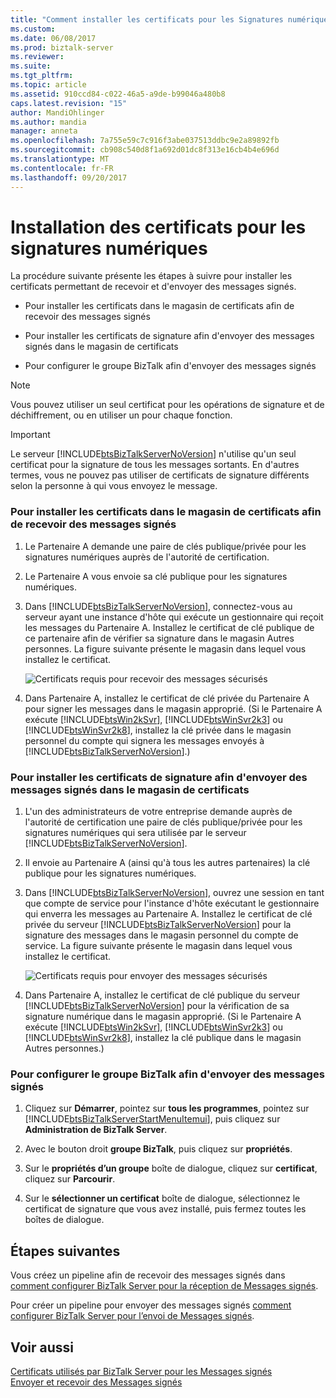 ```yaml
---
title: "Comment installer les certificats pour les Signatures numériques | Documents Microsoft"
ms.custom: 
ms.date: 06/08/2017
ms.prod: biztalk-server
ms.reviewer: 
ms.suite: 
ms.tgt_pltfrm: 
ms.topic: article
ms.assetid: 910ccd84-c022-46a5-a9de-b99046a480b8
caps.latest.revision: "15"
author: MandiOhlinger
ms.author: mandia
manager: anneta
ms.openlocfilehash: 7a755e59c7c916f3abe037513ddbc9e2a89892fb
ms.sourcegitcommit: cb908c540d8f1a692d01dc8f313e16cb4b4e696d
ms.translationtype: MT
ms.contentlocale: fr-FR
ms.lasthandoff: 09/20/2017
---
```

# <a name="how-to-install-the-certificates-for-digital-signatures"></a>Installation des certificats pour les signatures numériques
La procédure suivante présente les étapes à suivre pour installer les certificats permettant de recevoir et d'envoyer des messages signés.  
  
-   Pour installer les certificats dans le magasin de certificats afin de recevoir des messages signés  
  
-   Pour installer les certificats de signature afin d'envoyer des messages signés dans le magasin de certificats  
  
-   Pour configurer le groupe BizTalk afin d'envoyer des messages signés  
  
> [!NOTE]
>  Vous pouvez utiliser un seul certificat pour les opérations de signature et de déchiffrement, ou en utiliser un pour chaque fonction.  
  
> [!IMPORTANT]
>  Le serveur [!INCLUDE[btsBizTalkServerNoVersion](../includes/btsbiztalkservernoversion-md.md)] n'utilise qu'un seul certificat pour la signature de tous les messages sortants. En d'autres termes, vous ne pouvez pas utiliser de certificats de signature différents selon la personne à qui vous envoyez le message.  
  
### <a name="to-install-the-certificates-in-the-certificates-store-to-receive-signed-messages"></a>Pour installer les certificats dans le magasin de certificats afin de recevoir des messages signés  
  
1.  Le Partenaire A demande une paire de clés publique/privée pour les signatures numériques auprès de l'autorité de certification.  
  
2.  Le Partenaire A vous envoie sa clé publique pour les signatures numériques.  
  
3.  Dans [!INCLUDE[btsBizTalkServerNoVersion](../includes/btsbiztalkservernoversion-md.md)], connectez-vous au serveur ayant une instance d'hôte qui exécute un gestionnaire qui reçoit les messages du Partenaire A. Installez le certificat de clé publique de ce partenaire afin de vérifier sa signature dans le magasin Autres personnes. La figure suivante présente le magasin dans lequel vous installez le certificat.  
  
     ![Certificats requis pour recevoir des messages sécurisés](../core/media/bpi-sp-msgsec-certmgmt-certstores-receive.gif "BPI_SP_MSGSEC_CertMgmt_CertStores_Receive")  
  
4.  Dans Partenaire A, installez le certificat de clé privée du Partenaire A pour signer les messages dans le magasin approprié. (Si le Partenaire A exécute [!INCLUDE[btsWin2kSvr](../includes/btswin2ksvr-md.md)], [!INCLUDE[btsWinSvr2k3](../includes/btswinsvr2k3-md.md)] ou [!INCLUDE[btsWinSvr2k8](../includes/btswinsvr2k8-md.md)], installez la clé privée dans le magasin personnel du compte qui signera les messages envoyés à [!INCLUDE[btsBizTalkServerNoVersion](../includes/btsbiztalkservernoversion-md.md)].)  
  
### <a name="to-install-the-signing-certificates-for-sending-signed-messages-in-the-certificates-store"></a>Pour installer les certificats de signature afin d'envoyer des messages signés dans le magasin de certificats  
  
1.  L'un des administrateurs de votre entreprise demande auprès de l'autorité de certification une paire de clés publique/privée pour les signatures numériques qui sera utilisée par le serveur [!INCLUDE[btsBizTalkServerNoVersion](../includes/btsbiztalkservernoversion-md.md)].  
  
2.  Il envoie au Partenaire A (ainsi qu'à tous les autres partenaires) la clé publique pour les signatures numériques.  
  
3.  Dans [!INCLUDE[btsBizTalkServerNoVersion](../includes/btsbiztalkservernoversion-md.md)], ouvrez une session en tant que compte de service pour l'instance d'hôte exécutant le gestionnaire qui enverra les messages au Partenaire A. Installez le certificat de clé privée du serveur [!INCLUDE[btsBizTalkServerNoVersion](../includes/btsbiztalkservernoversion-md.md)] pour la signature des messages dans le magasin personnel du compte de service. La figure suivante présente le magasin dans lequel vous installez le certificat.  
  
     ![Certificats requis pour envoyer des messages sécurisés](../core/media/bpi-sp-msgsec-certmgmt-certstores-send.gif "BPI_SP_MSGSEC_CertMgmt_CertStores_Send")  
  
4.  Dans Partenaire A, installez le certificat de clé publique du serveur [!INCLUDE[btsBizTalkServerNoVersion](../includes/btsbiztalkservernoversion-md.md)] pour la vérification de sa signature numérique dans le magasin approprié. (Si le Partenaire A exécute [!INCLUDE[btsWin2kSvr](../includes/btswin2ksvr-md.md)], [!INCLUDE[btsWinSvr2k3](../includes/btswinsvr2k3-md.md)] ou [!INCLUDE[btsWinSvr2k8](../includes/btswinsvr2k8-md.md)], installez la clé publique dans le magasin Autres personnes.)  
  
### <a name="to-configure-the-biztalk-group-for-sending-signed-messages"></a>Pour configurer le groupe BizTalk afin d'envoyer des messages signés  
  
1.  Cliquez sur **Démarrer**, pointez sur **tous les programmes**, pointez sur [!INCLUDE[btsBizTalkServerStartMenuItemui](../includes/btsbiztalkserverstartmenuitemui-md.md)], puis cliquez sur **Administration de BizTalk Server**.  
  
2.  Avec le bouton droit **groupe BizTalk**, puis cliquez sur **propriétés**.  
  
3.  Sur le **propriétés d’un groupe** boîte de dialogue, cliquez sur **certificat**, cliquez sur **Parcourir**.  
  
4.  Sur le **sélectionner un certificat** boîte de dialogue, sélectionnez le certificat de signature que vous avez installé, puis fermez toutes les boîtes de dialogue.  
  
## <a name="next-steps"></a>Étapes suivantes  
 Vous créez un pipeline afin de recevoir des messages signés dans [comment configurer BizTalk Server pour la réception de Messages signés](../core/how-to-configure-biztalk-server-for-receiving-signed-messages.md).  
  
 Pour créer un pipeline pour envoyer des messages signés [comment configurer BizTalk Server pour l’envoi de Messages signés](../core/how-to-configure-biztalk-server-for-sending-signed-messages.md).  
  
## <a name="see-also"></a>Voir aussi  
 [Certificats utilisés par BizTalk Server pour les Messages signés](../core/certificates-that-biztalk-server-uses-for-signed-messages.md)   
 [Envoyer et recevoir des Messages signés](../core/sending-and-receiving-signed-messages.md)